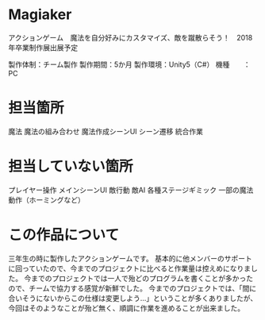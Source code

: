 ﻿# Magiaker
アクションゲーム　魔法を自分好みにカスタマイズ、敵を蹴散らそう！　2018年卒業制作展出展予定

製作体制：チーム製作
製作期間：5か月
製作環境：Unity5（C#）
機種　　：PC

# 担当箇所
 魔法
 魔法の組み合わせ
 魔法作成シーンUI
 シーン遷移
 統合作業
 

# 担当していない箇所
 プレイヤー操作
 メインシーンUI
 敵行動
 敵AI
 各種ステージギミック
 一部の魔法動作（ホーミングなど）


# この作品について
三年生の時に製作したアクションゲームです。
基本的に他メンバーのサポートに回っていたので、今までのプロジェクトに比べると作業量は控えめになりました。
今までのプロジェクトでは一人で殆どのプログラムを書くことが多かったので、チームで協力する感覚が新鮮でした。
今までのプロジェクトでは、「間に合いそうにないからこの仕様は変更しよう…」ということが多くありましたが、今回はそのようなことが殆ど無く、順調に作業を進めることが出来ました。